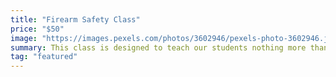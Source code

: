 ```yaml
---
title: "Firearm Safety Class"
price: "$50"
image: "https://images.pexels.com/photos/3602946/pexels-photo-3602946.jpeg?auto=compress&cs=tinysrgb&dpr=2&h=750&w=1260"
summary: This class is designed to teach our students nothing more than 
tag: "featured"
---
```



<!--stackedit_data:
eyJoaXN0b3J5IjpbMjA1NzE3OTM5OCwtNDk1OTkyODgwXX0=
-->